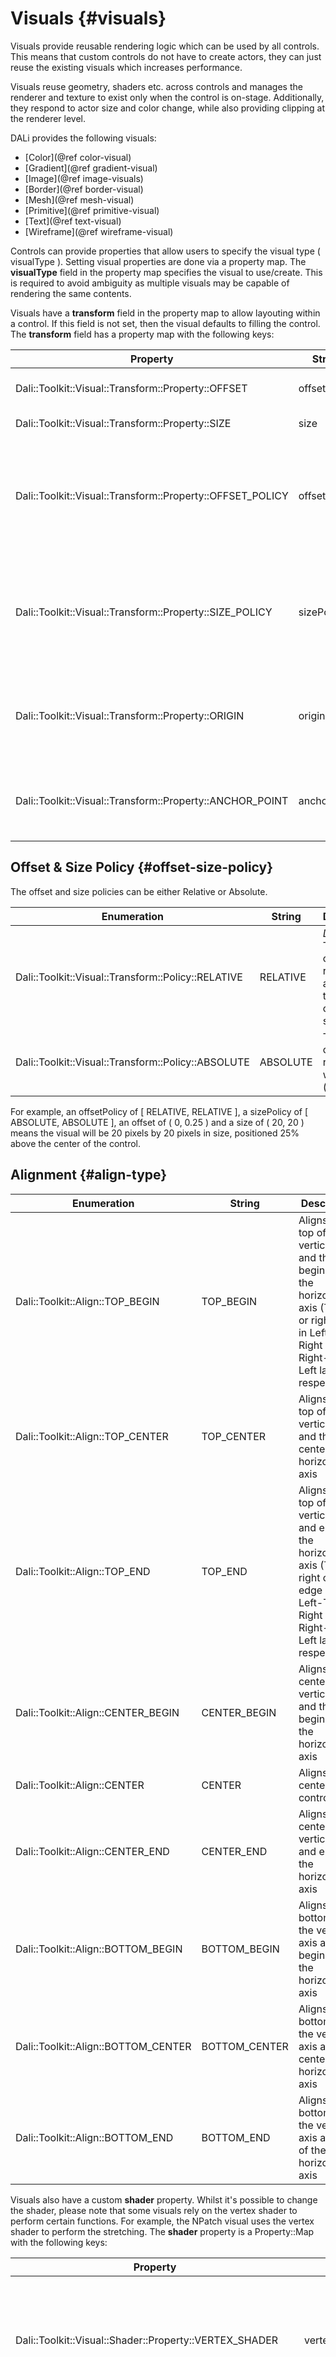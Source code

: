 <!--
/**-->

# Visuals {#visuals}

Visuals provide reusable rendering logic which can be used by all controls.
This means that custom controls do not have to create actors, they can just reuse the existing visuals which increases performance.
 
Visuals reuse geometry, shaders etc. across controls and manages the renderer and texture to exist only when the control is on-stage.
Additionally, they respond to actor size and color change, while also providing clipping at the renderer level.
 
DALi provides the following visuals:
 + [Color](@ref color-visual)
 + [Gradient](@ref gradient-visual)
 + [Image](@ref image-visuals)
 + [Border](@ref border-visual)
 + [Mesh](@ref mesh-visual)
 + [Primitive](@ref primitive-visual)
 + [Text](@ref text-visual)
 + [Wireframe](@ref wireframe-visual)
 
Controls can provide properties that allow users to specify the visual type ( visualType ).
Setting visual properties are done via a property map.
The **visualType** field in the property map specifies the visual to use/create.
This is required to avoid ambiguity as multiple visuals may be capable of rendering the same contents.

Visuals have a **transform** field in the property map to allow layouting within a control. If this field is not set, then the visual defaults to filling the control. The **transform** field has a property map with the following keys:

| Property                                                       | String       | Type              | Required | Description                                                                                 |
|----------------------------------------------------------------|--------------|:-----------------:|:--------:|---------------------------------------------------------------------------------------------|
| Dali::Toolkit::Visual::Transform::Property::OFFSET        | offset       | VECTOR2           | No       | The offset of the visual.                                                                   |
| Dali::Toolkit::Visual::Transform::Property::SIZE          | size         | VECTOR2           | No       | The size of the visual.                                                                     |
| Dali::Toolkit::Visual::Transform::Property::OFFSET_POLICY | offsetPolicy | VECTOR4           | No       | Whether the offset components are Relative or Absolute [More info](@ref offset-size-policy) |
| Dali::Toolkit::Visual::Transform::Property::SIZE_POLICY   | sizePolicy   | VECTOR4           | No       | Whether the size components are Relative or Absolute [More info](@ref offset-size-policy)   |
| Dali::Toolkit::Visual::Transform::Property::ORIGIN        | origin       | INTEGER or STRING | No       | The origin of the visual within the control's area. [More info](@ref align-type)            |
| Dali::Toolkit::Visual::Transform::Property::ANCHOR_POINT  | anchorPoint  | INTEGER or STRING | No       | The anchor point of the visual. [More info](@ref align-type)                                |
 

## Offset & Size Policy  {#offset-size-policy}

The offset and size policies can be either Relative or Absolute.

| Enumeration                                             | String   | Description                                                                   |
|---------------------------------------------------------|----------|-------------------------------------------------------------------------------|
| Dali::Toolkit::Visual::Transform::Policy::RELATIVE | RELATIVE | *Default*. The size or offset value represents a ratio of the control's size  |
| Dali::Toolkit::Visual::Transform::Policy::ABSOLUTE | ABSOLUTE | The size or offset value represents world units (pixels)                      |

For example, an offsetPolicy of [ RELATIVE, RELATIVE ], a sizePolicy of [ ABSOLUTE, ABSOLUTE ], an offset of ( 0, 0.25 ) and a size of ( 20, 20 ) means the visual will be 20 pixels by 20 pixels in size, positioned 25% above the center of the control.

## Alignment  {#align-type}
| Enumeration                                          | String  | Description                                                                                          |
|------------------------------------------------------|---------|------------------------------------------------------------------------------------------------------|
| Dali::Toolkit::Align::TOP_BEGIN | TOP_BEGIN | Aligns to the top of the vertical axis and the beginning of the horizontal axis (The left or right edge in Left-To-Right or Right-to-Left layouts, respectively) |
| Dali::Toolkit::Align::TOP_CENTER | TOP_CENTER | Aligns to the top of the vertical axis and the center of the horizontal axis |
| Dali::Toolkit::Align::TOP_END | TOP_END | Aligns to the top of the vertical axis and end of the horizontal axis (The right or left edge in Left-To-Right or Right-to-Left layouts, respectively) |
| Dali::Toolkit::Align::CENTER_BEGIN | CENTER_BEGIN | Aligns to the center of the vertical axis and the beginning of the horizontal axis|
| Dali::Toolkit::Align::CENTER | CENTER | Aligns to the center of the control |
| Dali::Toolkit::Align::CENTER_END | CENTER_END | Aligns to the center of the vertical axis and end of the horizontal axis |
| Dali::Toolkit::Align::BOTTOM_BEGIN | BOTTOM_BEGIN | Aligns to the bottom of the vertical axis and the beginning of the horizontal axis|
| Dali::Toolkit::Align::BOTTOM_CENTER | BOTTOM_CENTER | Aligns to the bottom of the vertical axis and the center of the horizontal axis
| Dali::Toolkit::Align::BOTTOM_END | BOTTOM_END | Aligns to the bottom of the vertical axis and end of the horizontal axis |
 
Visuals also have a custom **shader** property. Whilst it's possible to change the shader, please note that some visuals rely on the vertex shader to perform certain functions. For example, the NPatch visual uses the vertex shader to perform the stretching. The **shader** property is a Property::Map with the following keys:


| Property                                                  | String         | Type                       | Required | Description                                                                                |
|-----------------------------------------------------------|----------------|:--------------------------:|:--------:|--------------------------------------------------------------------------------------------|
| Dali::Toolkit::Visual::Shader::Property::VERTEX_SHADER    | vertexShader   | STRING or ARRAY of STRING  | No       | The vertex shader code. Can use an array of strings to split shader over multiple lines.   |
| Dali::Toolkit::Visual::Shader::Property::FRAGMENT_SHADER  | fragmentShader | STRING or ARRAY of STRING  | No       | The fragment shader code. Can use an array of strings to split shader over multiple lines. |
| Dali::Toolkit::Visual::Shader::Property::SUBDIVIDE_GRID_X | subdivideGridX | INTEGER                    | No       | How to subdivide the grid along the X-Axis. Defaults to 1.                                 |
| Dali::Toolkit::Visual::Shader::Property::SUBDIVIDE_GRID_Y | subdivideGridY | INTEGER                    | No       | How to subdivide the grid along the Y-Axis. Defaults to 1.                                 |
| Dali::Toolkit::Visual::Shader::Property::HINTS            | hints          | INTEGER or ARRAY of STRING | No       | Shader hints bitmask [More info](@ref shader-hints)                                        |

## Shader hints {#shader-hints}

This is a bitmask giving hints to the renderer about what the shader does, in order to help the rendering system optimise it's rendering.

The bitmask can have the following values:

| Value | Description |
|-------------------------------------------|----------------------------------------|
| Dali::Shader::Hint::NONE | No hints |
| Dali::Shader::Hint::OUTPUT_IS_TRANSPARENT | Might generate transparent alpha from opaque inputs |
| Dali::Shader::Hint::MODIFIES_GEOMETRY | Might change the position of vertices - this disables culling optimizations |


See also Dali::Shader::Hint::Value enumeration.

___________________________________________________________________________________________________

## Color Visual {#color-visual}

Renders a color to the visual's quad geometry.
 
![ ](visuals/color-visual.png)

### Properties Supported

**VisualType:** Dali::Toolkit::Visual::COLOR, "COLOR"

| Property                                        | String   | Type    | Required | Description               |
|-------------------------------------------------|----------|:-------:|:--------:|---------------------------|
| Dali::Toolkit::ColorVisual::Property::MIX_COLOR | mixColor | VECTOR4 | Yes      | The color required. |

### Usage

~~~{.cpp}
// C++
Dali::Toolkit::Control control = Dali::Toolkit::Control::New();

Dali::Property::Map map;
map[ Visual::Property::TYPE ] = Dali::Toolkit::Visual::COLOR;
map[ ColorVisual::Property::MIX_COLOR ] = Color::RED;

control.SetProperty( Control::Property::BACKGROUND, map );
~~~
___________________________________________________________________________________________________

## Gradient Visual {#gradient-visual}

Renders a smooth transition of colors to the visual's quad geometry.
 
Both Linear and Radial gradients are supported.

| Linear | Radial |
|--------|--------|
| ![ ](visuals/linear-gradient-visual.png) | ![ ](visuals/radial-gradient-visual.png) |

### Properties Supported

**VisualType:** Dali::Toolkit::Visual::GRADIENT, "GRADIENT"

| Property                                                | String        | Type              | Required   | Description                                                                                                      |
|---------------------------------------------------------|---------------|:-----------------:|:----------:|------------------------------------------------------------------------------------------------------------------|
| Dali::Toolkit::GradientVisual::Property::START_POSITION | startPosition | VECTOR2           | For Linear | The start position of the linear gradient.                                                                       |
| Dali::Toolkit::GradientVisual::Property::END_POSITION   | endPosition   | VECTOR2           | For Linear | The end position of the linear gradient.                                                                         |
| Dali::Toolkit::GradientVisual::Property::CENTER         | center        | VECTOR2           | For Radial | The center point of the gradient.                                                                                |
| Dali::Toolkit::GradientVisual::Property::RADIUS         | radius        | FLOAT             | For Radial | The size of the radius.                                                                                          |
| Dali::Toolkit::GradientVisual::Property::STOP_OFFSET    | stopOffset    | ARRAY of FLOAT    | No         | All the stop offsets. If not supplied default is 0.0 and 1.0.                                                    |
| Dali::Toolkit::GradientVisual::Property::STOP_COLOR     | stopColor     | ARRAY of VECTOR4  | Yes        | The color at those stop offsets. At least 2 required to show a gradient.                                         |
| Dali::Toolkit::GradientVisual::Property::UNITS          | units         | INTEGER or STRING | No         | Defines the coordinate system. [More info](@ref gradient-visual-units)                                           |
| Dali::Toolkit::GradientVisual::Property::SPREAD_METHOD  | spreadMethod  | INTEGER or STRING | No         | Indicates what happens if gradient starts or ends inside bounds. [More info](@ref gradient-visual-spread-method) |

If the *stopOffset* and *stopColor* arrays do not have the same number of elements, then the minimum of the two is used as the stop points.

### Units {#gradient-visual-units}

Defines the coordinate system for the attributes:
 + Start (x1, y1) and End (x2 and y2) points of a line if using a linear gradient.
 + Center point (cx, cy) and radius (r) of a circle if using a radial gradient.
 
| Enumeration                                               | String              | Description                                                                                                                                    |
|-----------------------------------------------------------|---------------------|------------------------------------------------------------------------------------------------------------------------------------------------|
| Dali::Toolkit::GradientVisual::Units::OBJECT_BOUNDING_BOX | OBJECT_BOUNDING_BOX | *Default*. Uses the normals for the start, end & center points, i.e. top-left is (-0.5, -0.5) and bottom-right is (0.5, 0.5).                  |
| Dali::Toolkit::GradientVisual::Units::USER_SPACE          | USER_SPACE          | Uses the user coordinates for the start, end & center points, i.e. in a 200 by 200 control, top-left is (0, 0) and bottom-right is (200, 200). |

### Spread Method {#gradient-visual-spread-method}

Indicates what happens if the gradient starts or ends inside the bounds of the target rectangle.

| Enumeration                                          | String  | Description                                                                                          |
|------------------------------------------------------|---------|------------------------------------------------------------------------------------------------------|
| Dali::Toolkit::GradientVisual::SpreadMethod::PAD     | PAD     | *Default*. Uses the terminal colors of the gradient to fill the remainder of the quad geometry.               |
| Dali::Toolkit::GradientVisual::SpreadMethod::REFLECT | REFLECT | Reflect the gradient pattern start-to-end, end-to-start, start-to-end etc. until the quad geometry is filled. |
| Dali::Toolkit::GradientVisual::SpreadMethod::REPEAT  | REPEAT  | Repeat the gradient pattern start-to-end, start-to-end, start-to-end etc. until the quad geometry is filled.  |

### Usage

**Linear:**
~~~{.cpp}
// C++
Dali::Toolkit::Control control = Dali::Toolkit::Control::New();

Dali::Property::Map map;
map[ Visual::Property::TYPE ] = Dali::Toolkit::Visual::GRADIENT;
map[ GradientVisual::Property::START_POSITION ] = Vector2( 0.5f, 0.5f );
map[ GradientVisual::Property::END_POSITION ] = Vector2( -0.5f, -0.5f );

Dali::Property::Array stopOffsets;
stopOffsets.PushBack( 0.0f );
stopOffsets.PushBack( 0.3f );
stopOffsets.PushBack( 0.6f );
stopOffsets.PushBack( 0.8f );
stopOffsets.PushBack( 1.f );
map[ GradientVisual::Property::STOP_OFFSET ] = stopOffsets;

Dali::Property::Array stopColors;
stopColors.PushBack( Vector4( 129.f, 198.f, 193.f, 255.f )/255.f );
stopColors.PushBack( Vector4( 196.f, 198.f, 71.f, 122.f )/255.f );
stopColors.PushBack( Vector4( 214.f, 37.f, 139.f, 191.f )/255.f );
stopColors.PushBack( Vector4( 129.f, 198.f, 193.f, 150.f )/255.f );
stopColors.PushBack( Color::YELLOW );
map[ GradientVisual::Property::STOP_COLOR ] = stopColors;

control.SetProperty( Control::Property::BACKGROUND, map );
~~~

**Radial:**
~~~{.cpp}
// C++
Dali::Toolkit::Control control = Dali::Toolkit::Control::New();

Dali::Property::Map map;
map[ Visual::Property::TYPE ] = Dali::Toolkit::Visual::GRADIENT;
map[ GradientVisual::Property::CENTER ] = Vector2( 0.5f, 0.5f );
map[ GradientVisual::Property::RADIUS ] = 1.414f;

Dali::Property::Array stopOffsets;
stopOffsets.PushBack( 0.0f );
stopOffsets.PushBack( 0.3f );
stopOffsets.PushBack( 0.6f );
stopOffsets.PushBack( 0.8f );
stopOffsets.PushBack( 1.f );
map[ GradientVisual::Property::STOP_OFFSET ] = stopOffsets;

Dali::Property::Array stopColors;
stopColors.PushBack( Vector4( 129.f, 198.f, 193.f, 255.f )/255.f );
stopColors.PushBack( Vector4( 196.f, 198.f, 71.f, 122.f )/255.f );
stopColors.PushBack( Vector4( 214.f, 37.f, 139.f, 191.f )/255.f );
stopColors.PushBack( Vector4( 129.f, 198.f, 193.f, 150.f )/255.f );
stopColors.PushBack( Color::YELLOW );
map[ GradientVisual::Property::STOP_COLOR ] = stopColors;

control.SetProperty( Control::Property::BACKGROUND, map );
~~~
___________________________________________________________________________________________________

## Image Visual {#image-visuals}

Renders an image into the visual's geometry.
 
Depending on the extension of the image, a different visual is provided to render the image onto the screen.
 
 + [Normal (Quad)](@ref image-visual)
 + [N-Patch](@ref n-patch-visual)
 + [SVG](@ref svg-visual)
 + [Animated Image]( @ref animated-image-visual )
 
___________________________
 
### Normal {#image-visual}
 
Renders a raster image ( jpg, png etc.) into the visual's quad geometry.
 
![ ](visuals/image-visual.png)

#### Properties Supported

**VisualType:** Dali::Toolkit::Visual::IMAGE, "IMAGE"

| Property                                             | String        | Type              | Required | Description                                                                                                              |
|------------------------------------------------------|---------------|:-----------------:|:--------:|--------------------------------------------------------------------------------------------------------------------------|
| Dali::Toolkit::ImageVisual::Property::URL            | url           | STRING            | Yes      | The URL of the image.                                                                                                    |
| Dali::Toolkit::ImageVisual::Property::FITTING_MODE   | fittingMode   | INTEGER or STRING | No       | Fitting options, used when resizing images to fit desired dimensions. [More info](@ref resourceimagescaling-fittingmode) |
| Dali::Toolkit::ImageVisual::Property::SAMPLING_MODE  | samplingMode  | INTEGER or STRING | No       | Filtering options, used when resizing images to sample original pixels. [More info](@ref resourceimagescaling-scaling)   |
| Dali::Toolkit::ImageVisual::Property::DESIRED_WIDTH  | desiredWidth  | INT               | No       | The desired image width. Will use actual image width if not specified.                                                   |
| Dali::Toolkit::ImageVisual::Property::DESIRED_HEIGHT | desiredHeight | INT               | No       | The desired image height. Will use actual image height if not specified.                                                 |
| Dali::Toolkit::ImageVisual::Property::PIXEL_AREA     | pixelArea     | VECTOR4           | No       | The image area to be displayed, default value is [0.0, 0.0, 1.0, 1.0]                                                    |
| Dali::Toolkit::ImageVisual::Property::WRAP_MODE_U    | wrapModeU     | INTEGER or STRING | No       | Wrap mode for u coordinate, valid values are CLAMP_TO_EDGE(default), REPEAT, MIRRORED_REPEAT                               |
| Dali::Toolkit::ImageVisual::Property::WRAP_MODE_V    | wrapModeV     | INTEGER or STRING | No       | Wrap mode for v coordinate, valid values are CLAMP_TO_EDGE(default), REPEAT, MIRRORED_REPEAT                               |

#### Usage

~~~{.cpp}
// C++
Dali::Toolkit::Control control = Dali::Toolkit::Control::New();

Dali::Property::Map map;
map[ Visual::Property::TYPE ] = Dali::Toolkit::Visual::IMAGE;
map[ ImageVisual::Property::URL ] = "path-to-image.jpg";

control.SetProperty( Control::Property::BACKGROUND, map );
~~~
___________________________________________________________________________________________________

### N-Patch {#n-patch-visual}

Renders an n-patch or a 9-patch image. Uses non-quad geometry. Both geometry and texture are cached to reduce memory consumption if the same n-patch image is used elsewhere.
 
![ ](visuals/n-patch-visual.png)

#### Properties Supported

**VisualType:** Dali::Toolkit::Visual::IMAGE, "IMAGE"

| Property                                          | String        | Type    | Required | Description                      |
|---------------------------------------------------|---------------|:-------:|:--------:|----------------------------------|
| Dali::Toolkit::ImageVisual::Property::URL         | url           | STRING  | Yes      | The URL of the n-patch image.    |
| Dali::Toolkit::ImageVisual::Property::BORDER_ONLY | borderOnly    | BOOLEAN | No       | If true, only draws the borders. |

#### Usage

~~~{.cpp}
// C++
Dali::Toolkit::Control control = Dali::Toolkit::Control::New();

Dali::Property::Map map;

map[ Visual::Property::TYPE ] = Dali::Toolkit::Visual::IMAGE;
map[ Dali::Toolkit::ImageVisual::Property::URL ] = "path-to-image.9.png";

control.SetProperty( Control::Property::BACKGROUND, map );
~~~
___________________________________________________________________________________________________

### SVG {#svg-visual}

Renders a svg image into the visual's quad geometry.
 
#### Features: SVG Tiny 1.2 specification

**supported:**
 
  * basic shapes
  * paths
  * solid color fill
  * gradient color fill
  * solid color stroke
 
**not supported:**
 
  * gradient color stroke
  * dash array stroke
  * view box
  * text
  * clip path

<div style="width:300px">
 
 
</div>
 
<div style="width:300px">
 
![ ](visuals/svg-visual.svg)
 
</div>

 
#### Properties Supported

**VisualType:** Dali::Toolkit::Visual::IMAGE, "IMAGE"

| Property                                  | String | Type    | Required | Description                      |
|-------------------------------------------|--------|:-------:|:--------:|----------------------------------|
| Dali::Toolkit::ImageVisual::Property::URL | url    | STRING  | Yes      | The URL of the SVG image.    |

#### Usage

~~~{.cpp}
// C++
Dali::Toolkit::Control control = Dali::Toolkit::Control::New();

Dali::Property::Map map;

map[ Visual::Property::TYPE ] = Dali::Toolkit::Visual::IMAGE;
map[ Dali::Toolkit::ImageVisual::Property::URL ] = "path-to-image.svg";

control.SetProperty( Actor::Property::SIZE, Vector2( 200.f, 200.f ) );
control.SetProperty( Control::Property::BACKGROUND, map );
~~~
___________________________________________________________________________________________________

## Animated Image Visual {#animated-image-visual}

Renders an animated image into the visual's quad geometry. Currently, only the GIF format is supported.

![ ](animated-image-visual.gif)

#### Properties Supported

**VisualType:** Dali::Toolkit::Visual::IMAGE, "IMAGE"

| Property                                          | String     | Type              | Required | Description                                                                                  |
|---------------------------------------------------|------------|:-----------------:|:--------:|----------------------------------------------------------------------------------------------|
| Dali::Toolkit::ImageVisual::Property::URL         | url        | STRING            | Yes      | The URL of the animated image.                                                               |
| Dali::Toolkit::ImageVisual::Property::PIXEL_AREA  | pixelArea  | VECTOR4           | No       | The image area to be displayed, default value is [0.0, 0.0, 1.0, 1.0]                        |
| Dali::Toolkit::ImageVisual::Property::WRAP_MODE_U | wrapModeU  | INTEGER or STRING | No       | Wrap mode for u coordinate, valid values are CLAMP_TO_EDGE(default), REPEAT, MIRRORED_REPEAT |
| Dali::Toolkit::ImageVisual::Property::WRAP_MODE_V | wrapModeV  | INTEGER or STRING | No       | Wrap mode for v coordinate, valid values are CLAMP_TO_EDGE(default), REPEAT, MIRRORED_REPEAT |

#### Usage

~~~{.cpp}
// C++
Dali::Toolkit::Control control = Dali::Toolkit::Control::New();

control.SetProperty( Control::Property::BACKGROUND,
                     Property::Map().Add( Visual::Property::TYPE, Dali::Toolkit::Visual::IMAGE )
                                    .Add( Dali::Toolkit::ImageVisual::Property::URL, "path-to-image.gif" ) );
~~~
___________________________________________________________________________________________________

## Border Visual {#border-visual}

Renders a color as an internal border to the visual's geometry.
 
![ ](visuals/border-visual.png)

### Properties Supported

**VisualType:** Dali::Toolkit::Visual::BORDER, "BORDER"

| Property                                             | String        | Type    | Required | Description                                      |
|------------------------------------------------------|---------------|:-------:|:--------:|--------------------------------------------------|
| Dali::Toolkit::BorderVisual::Property::COLOR         | borderColor   | VECTOR4 | Yes      | The color of the border.                         |
| Dali::Toolkit::BorderVisual::Property::SIZE          | borderSize    | FLOAT   | Yes      | The width of the border (in pixels).             |
| Dali::Toolkit::BorderVisual::Property::ANTI_ALIASING | antiAliasing  | BOOLEAN | No       | Whether anti-aliasing of the border is required. |

### Usage

~~~{.cpp}
// C++
Dali::Toolkit::Control control = Dali::Toolkit::Control::New();

Dali::Property::Map map;

map[ Visual::Property::TYPE ] = Dali::Toolkit::Visual::BORDER;
map[ BorderVisual::Property::COLOR ] = Color::BLUE;
map[ BorderVisual::Property::SIZE ] = 5.0f;

control.SetProperty( Control::Property::BACKGROUND, map );
~~~
___________________________________________________________________________________________________

## Mesh Visual {#mesh-visual}

Renders a mesh using a .obj file, optionally with textures provided by a mtl file. Scaled to fit the control.
 
![ ](visuals/mesh-visual.png)
 
### Properties Supported
 
**VisualType:** Dali::Toolkit::Visual::MESH, "MESH"

| Property                                              | String         | Type               | Required          | Description                                                                                      |
|-------------------------------------------------------|----------------|:------------------:|:-----------------:|--------------------------------------------------------------------------------------------------|
| Dali::Toolkit::MeshVisual::Property::OBJECT_URL       | objectUrl      | STRING             | Yes               | The location of the ".obj" file.                                                                 |
| Dali::Toolkit::MeshVisual::Property::MATERIAL_URL     | materialUrl    | STRING             | No                | The location of the ".mtl" file. Leave blank for a textureless object.                           |
| Dali::Toolkit::MeshVisual::Property::TEXTURES_PATH    | texturesPath   | STRING             | If using material | Path to the directory the textures (including gloss and normal) are stored in.                   |
| Dali::Toolkit::MeshVisual::Property::SHADING_MODE     | shadingMode    | INTEGER or STRING  | No                | Sets the type of shading mode that the mesh will use. [More info](@ref mesh-visual-shading-mode) |
| Dali::Toolkit::MeshVisual::Property::USE_MIPMAPPING   | useMipmapping  | BOOLEAN            | No                | Flag for whether to use mipmaps for textures or not. Default true.                               |
| Dali::Toolkit::MeshVisual::Property::USE_SOFT_NORMALS | useSoftNormals | BOOLEAN            | No                | Flag for whether to average normals at each point to smooth textures or not. Default true.       |
| Dali::Toolkit::MeshVisual::Property::LIGHT_POSITION   | lightPosition  | VECTOR3            | No                | The position, in stage space, of the point light that applies lighting to the model.             |
 
### Shading Mode {#mesh-visual-shading-mode}

When specifying the shading mode, if anything the mode requires is missing, a simpler mode that can be handled with what has been supplied will be used instead.
 
**Possible values:**
 
| Enumeration                                                                     | String                                   | Description                                                                                                             |
|---------------------------------------------------------------------------------|------------------------------------------|-------------------------------------------------------------------------------------------------------------------------|
| Dali::Toolkit::MeshVisual::ShaderType::TEXTURELESS_WITH_DIFFUSE_LIGHTING        | TEXTURELESS_WITH_DIFFUSE_LIGHTING        | *Simplest*. One color that is lit by ambient and diffuse lighting.                                                      |
| Dali::Toolkit::MeshVisual::ShaderType::TEXTURED_WITH_SPECULAR_LIGHTING          | TEXTURED_WITH_SPECULAR_LIGHTING          | Uses only the visual image textures provided with specular lighting in addition to ambient and diffuse lighting.        |
| Dali::Toolkit::MeshVisual::ShaderType::TEXTURED_WITH_DETAILED_SPECULAR_LIGHTING | TEXTURED_WITH_DETAILED_SPECULAR_LIGHTING | Uses all textures provided including a gloss, normal and texture map along with specular, ambient and diffuse lighting. |

### Usage

~~~{.cpp}
// C++
Dali::Stage stage = Dali::Stage::GetCurrent();
Dali::Toolkit::Control control = Dali::Toolkit::Control::New();

Dali::Property::Map map;

map[ Visual::Property::TYPE  ] = Dali::Toolkit::Visual::MESH;
map[ MeshVisual::Property::OBJECT_URL ] = "home/models/Dino.obj";
map[ MeshVisual::Property::MATERIAL_URL ] = "home/models/Dino.mtl";
map[ MeshVisual::Property::TEXTURES_PATH ] = "home/images/";

control.SetProperty( Control::Property::BACKGROUND, map );
~~~

___________________________________________________________________________________________________

## Primitive Visual {#primitive-visual}

Renders a simple 3D shape, such as a cube or sphere. Scaled to fit the control.

The shapes are generated with clockwise winding and back-face culling on by default.

![ ](visuals/cube.png)
 
### Properties Supported

**VisualType:** Dali::Toolkit::Visual::PRIMITIVE, "PRIMITIVE"

| Property                                                      | String            | Type               | Description                                                                                                     | Default Value                                           | Range                          |
|---------------------------------------------------------------|-------------------|:------------------:|-----------------------------------------------------------------------------------------------------------------|:-------------------------------------------------------:|:------------------------------:|
| Dali::Toolkit::PrimitiveVisual::Property::SHAPE               | shape             | INTEGER or STRING  | The specific shape to render. [More info](@ref shape-details)                                                   | Dali::Toolkit::PrimitiveVisual::Shape::SPHERE, "SPHERE" | [See list](@ref shape-details) |
| Dali::Toolkit::PrimitiveVisual::Property::MIX_COLOR           | mixColor          | VECTOR4            | The color of the shape.                                                                                         | (0.5, 0.5, 0.5, 1.0)                                    | 0.0 - 1.0 for each             |
| Dali::Toolkit::PrimitiveVisual::Property::SLICES              | slices            | INTEGER            | The number of slices as you go around the shape. [More info](@ref slices-details)                               | 128                                                     | 1 - 255                        |
| Dali::Toolkit::PrimitiveVisual::Property::STACKS              | stacks            | INTEGER            | The number of stacks as you go down the shape. [More info](@ref stacks-details)                                 | 128                                                     | 1 - 255                        |
| Dali::Toolkit::PrimitiveVisual::Property::SCALE_TOP_RADIUS    | scaleTopRadius    | FLOAT              | The scale of the radius of the top circle of a conical frustrum.                                                | 1.0                                                     | ≥ 0.0                          |
| Dali::Toolkit::PrimitiveVisual::Property::SCALE_BOTTOM_RADIUS | scaleBottomRadius | FLOAT              | The scale of the radius of the bottom circle of a conical frustrum.                                             | 1.5                                                     | ≥ 0.0                          |
| Dali::Toolkit::PrimitiveVisual::Property::SCALE_HEIGHT        | scaleHeight       | FLOAT              | The scale of the height of a conic.                                                                             | 3.0                                                     | > 0.0                          |
| Dali::Toolkit::PrimitiveVisual::Property::SCALE_RADIUS        | scaleRadius       | FLOAT              | The scale of the radius of a cylinder.                                                                          | 1.0                                                     | > 0.0                          |
| Dali::Toolkit::PrimitiveVisual::Property::SCALE_DIMENSIONS    | scaleDimensions   | VECTOR3            | The dimensions of a cuboid. Scales in the same fashion as a 9-patch image.                                      | Vector3::ONE                                            | > 0.0 for each                 |
| Dali::Toolkit::PrimitiveVisual::Property::BEVEL_PERCENTAGE    | bevelPercentage   | FLOAT              | Determines how bevelled the cuboid should be, based off the smallest dimension. [More info](@ref bevel-details) | 0.0 (no bevel)                                          | 0.0 - 1.0                      |
| Dali::Toolkit::PrimitiveVisual::Property::BEVEL_SMOOTHNESS    | bevelSmoothness   | FLOAT              | Defines how smooth the bevelled edges should be.                                                                | 0.0 (sharp edges)                                       | 0.0 - 1.0                      |
| Dali::Toolkit::PrimitiveVisual::Property::LIGHT_POSITION      | lightPosition     | VECTOR3            | The position, in stage space, of the point light that applies lighting to the model.                            | (Offset outwards from the center of the screen.)        | Unlimited                      |

### Shapes {#shape-details}

There are six shapes that can be chosen, some of which are simplified specialisations of another.

| Enumeration                                             | String           | Description                                                                       | Parameters                                                    |
|---------------------------------------------------------|------------------|-----------------------------------------------------------------------------------|---------------------------------------------------------------|
| Dali::Toolkit::PrimitiveVisual::Shape::SPHERE           | SPHERE           | *Default*.                                                                        | color, slices, stacks                                         |
| Dali::Toolkit::PrimitiveVisual::Shape::CONICAL_FRUSTRUM | CONICAL_FRUSTRUM | The area bound between two circles, i.e. a cone with the tip removed.             | color, scaleTopRadius, scaleBottomRadius, scaleHeight, slices |
| Dali::Toolkit::PrimitiveVisual::Shape::CONE             | CONE             | Equivalent to a conical frustrum with top radius of zero.                         | color, scaleBottomRadius, scaleHeight, slices                 |
| Dali::Toolkit::PrimitiveVisual::Shape::CYLINDER         | CYLINDER         | Equivalent to a conical frustrum with equal radii for the top and bottom circles. | color, scaleRadius, scaleHeight, slices                       |
| Dali::Toolkit::PrimitiveVisual::Shape::CUBE             | CUBE             | Equivalent to a bevelled cube with a bevel percentage of zero.                    | color, scaleDimensions                                        |
| Dali::Toolkit::PrimitiveVisual::Shape::OCTAHEDRON       | OCTAHEDRON       | Equivalent to a bevelled cube with a bevel percentage of one.                     | color, scaleDimensions                                        |
| Dali::Toolkit::PrimitiveVisual::Shape::BEVELLED_CUBE    | BEVELLED_CUBE    | A cube/cuboid with all edges flattened to some degree.                            | color, scaleDimensions, bevelPercentage, bevelSmoothness      |

#### Examples below:

**sphere:**
 
![ ](visuals/sphere.png)
 
**conics:**
 
| Frustrum | Cone | Cylinder |
|----------|------|----------|
| ![ ](visuals/conical-frustrum.png) | ![ ](visuals/cone.png) | ![ ](visuals/cylinder.png) |
 
### Bevel {#bevel-details}
 
Bevel percentage ranges from 0.0 to 1.0. It affects the ratio of the outer face widths to the width of the overall cube, as shown:
 
| 0.0 ( cube) | 0.3 | 0.7 | 1.0 (octahedron) |
|-------------|-----|-----|------------------|
| ![ ](visuals/cube.png) | ![ ](visuals/bevelled-cube-low.png) | ![ ](visuals/bevelled-cube-high.png) | ![ ](visuals/octahedron.png) |
 
### Slices {#slices-details}
 
For spheres and conical frustrums, 'slices' determines how many divisions there are as you go around the object.
 
![ ](visuals/slices.png)
 
### Stacks {#stacks-details}
 
For spheres, 'stacks' determines how many layers there are as you go down the object.
 
![ ](visuals/stacks.png)
 
### Usage
 
**sphere**
 
~~~{.cpp}
// C++
Dali::Toolkit::Control control = Dali::Toolkit::Control::New();

Dali::Property::Map map;

map[ Visual::Property::TYPE ] = Dali::Toolkit::Visual::PRIMITIVE;
map[ PrimitiveVisual::Property::SHAPE ] = PrimitiveVisual::Shape::SPHERE;
map[ PrimitiveVisual::Property::MIX_COLOR ] = Vector4( 1.0, 0.5, 0.0, 1.0 );

control.SetProperty( Control::Property::BACKGROUND, map );
~~~

**conical frustrum**

~~~{.cpp}
// C++
Dali::Toolkit::Control control = Dali::Toolkit::Control::New();

Dali::Property::Map map;

map[ Visual::Property::TYPE ] = Dali::Toolkit::Visual::PRIMITIVE;
map[ PrimitiveVisual::Property::SHAPE ] = PrimitiveVisual::Shape::CONICAL_FRUSTRUM;
map[ PrimitiveVisual::Property::MIX_COLOR ] = Vector4( 1.0, 0.5, 0.0, 1.0 );
map[ PrimitiveVisual::Property::SCALE_TOP_RADIUS ] = 1.0f;
map[ PrimitiveVisual::Property::SCALE_BOTTOM_RADIUS ] = 1.5f;
map[ PrimitiveVisual::Property::SCALE_HEIGHT ] = 3.0f;

control.SetProperty( Control::Property::BACKGROUND, map );
~~~

**bevelled cube**

~~~{.cpp}
// C++
Dali::Toolkit::Control control = Dali::Toolkit::Control::New();

Dali::Property::Map map;

map[ Visual::Property::TYPE ] = Dali::Toolkit::Visual::PRIMITIVE;
map[ PrimitiveVisual::Property::SHAPE ] = PrimitiveVisual::Shape::BEVELLED_CUBE;
map[ PrimitiveVisual::Property::MIX_COLOR ] = Vector4( 1.0, 0.5, 0.0, 1.0 );
map[ PrimitiveVisual::Property::BEVEL_PERCENTAGE ] = 0.4f;

control.SetProperty( Control::Property::BACKGROUND, map );
~~~
___________________________________________________________________________________________________

## Text Visual {#text-visual}

Renders text within a control.

![ ](visuals/HelloWorld.png)

### Properties

**VisualType:** Dali::Toolkit::Visual::TEXT, "TEXT"

| Property                                                    | String              | Type          | Required | Description                                                                   | Default                |
|-------------------------------------------------------------|---------------------|:-------------:|:--------:|-------------------------------------------------------------------------------|------------------------|
| Dali::Toolkit::TextVisual::Property::TEXT                   | text                | STRING        | Yes      | The text to display in UTF-8 format                                           |                        |
| Dali::Toolkit::TextVisual::Property::FONT_FAMILY            | fontFamily          | STRING        | No       | The requested font family to use                                              |                        |
| Dali::Toolkit::TextVisual::Property::FONT_STYLE             | fontStyle           | MAP           | No       | The requested font style to use                                               |                        |
| Dali::Toolkit::TextVisual::Property::POINT_SIZE             | pointSize           | FLOAT         | Yes      | The size of font in points                                                    |                        |
| Dali::Toolkit::TextVisual::Property::MULTI_LINE             | multiLine           | BOOLEAN       | No       | The single-line or multi-line layout option                                   | false                  |
| Dali::Toolkit::TextVisual::Property::HORIZONTAL_ALIGNMENT   | horizontalAlignment | STRING        | No       | The line horizontal alignment: "BEGIN", "CENTER", "END"                       | "BEGIN"                |
| Dali::Toolkit::TextVisual::Property::VERTICAL_ALIGNMENT     | verticalAlignment   | STRING        | No       | The line vertical alignment: "TOP",   "CENTER", "BOTTOM"                      | "TOP"                  |
| Dali::Toolkit::TextVisual::Property::TEXT_COLOR             | textColor           | VECTOR4       | No       | The color of the text                                                         | Color::BLACK           |
| Dali::Toolkit::TextVisual::Property::ENABLE_MARKUP         | enableMarkup           | BOOL       | No       | If mark up should be enabled |                                                        |

### Usage

~~~{.cpp}
    // C++
    Dali::Stage stage = Dali::Stage::GetCurrent();
    stage.SetBackgroundColor( Dali::Color::WHITE );

    Dali::Toolkit::Control control = Dali::Toolkit::Control::New();
    control.SetParentOrigin( ParentOrigin::CENTER );

    Dali::Property::Map map;
    map[ Dali::Toolkit::Visual::Property::TYPE ] = Dali::Toolkit::Visual::TEXT;
    map[ Dali::Toolkit::TextVisual::Property::TEXT ] = "Hello world";
    map[ Dali::Toolkit::TextVisual::Property::TEXT_COLOR ] = Dali::Color::BLACK;
    map[ Dali::Toolkit::TextVisual::Property::FONT_FAMILY ] = "Sans";
    map[ Dali::Toolkit::TextVisual::Property::POINT_SIZE ] = 30.f;
    map[ Dali::Toolkit::TextVisual::Property::HORIZONTAL_ALIGNMENT ] = "CENTER";
    map[ Dali::Toolkit::TextVisual::Property::VERTICAL_ALIGNMENT ] = "CENTER";

    control.SetProperty( Dali::Toolkit::Control::Property::BACKGROUND, map );

    stage.Add( control );
~~~

## Wireframe Visual {#wireframe-visual}

Renders a wireframe around a quad geometry.
Is mainly used for debugging and is the visual that replaces all other visuals when [Visual Debug Rendering](@ref debugrendering) is turned on.
 
![ ](visuals/wireframe-visual.png)

### Properties

**VisualType:** Dali::Toolkit::Visual::WIREFRAME, "WIREFRAME"

### Usage

~~~{.cpp}
// C++
Dali::Toolkit::Control control = Dali::Toolkit::Control::New();

Dali::Property::Map map;
map[ Visual::Property::TYPE ] = Dali::Toolkit::Visual::WIREFRAME;

control.SetProperty( Control::Property::BACKGROUND, map );
~~~



*/
